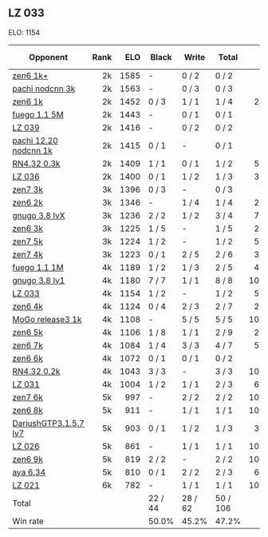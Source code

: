 ## LZ 033 ##

ELO: 1154

Opponent | Rank | ELO | Black | Write | Total | Win rate
---------|-----:|----:|-------|-------|-------|-------:
[zen6 1k+](zen6%201k+.md) | 2k | 1585 | - | 0 / 2 | 0 / 2 | 0.0%
[pachi nodcnn 3k](pachi%20nodcnn%203k.md) | 2k | 1563 | - | 0 / 3 | 0 / 3 | 0.0%
[zen6 1k](zen6%201k.md) | 2k | 1452 | 0 / 3 | 1 / 1 | 1 / 4 | 25.0%
[fuego 1.1 5M](fuego%201.1%205M.md) | 2k | 1443 | - | 0 / 1 | 0 / 1 | 0.0%
[LZ 039](LZ%20039.md) | 2k | 1416 | - | 0 / 2 | 0 / 2 | 0.0%
[pachi 12.20 nodcnn 1k](pachi%2012.20%20nodcnn%201k.md) | 2k | 1415 | 0 / 1 | - | 0 / 1 | 0.0%
[RN4.32 0.3k](RN4.32%200.3k.md) | 2k | 1409 | 1 / 1 | 0 / 1 | 1 / 2 | 50.0%
[LZ 036](LZ%20036.md) | 2k | 1400 | 0 / 1 | 1 / 2 | 1 / 3 | 33.3%
[zen7 3k](zen7%203k.md) | 3k | 1396 | 0 / 3 | - | 0 / 3 | 0.0%
[zen6 2k](zen6%202k.md) | 3k | 1346 | - | 1 / 4 | 1 / 4 | 25.0%
[gnugo 3.8 lvX](gnugo%203.8%20lvX.md) | 3k | 1236 | 2 / 2 | 1 / 2 | 3 / 4 | 75.0%
[zen6 3k](zen6%203k.md) | 3k | 1225 | 1 / 5 | - | 1 / 5 | 20.0%
[zen7 5k](zen7%205k.md) | 3k | 1224 | 1 / 2 | - | 1 / 2 | 50.0%
[zen7 4k](zen7%204k.md) | 3k | 1223 | 0 / 1 | 2 / 5 | 2 / 6 | 33.3%
[fuego 1.1 1M](fuego%201.1%201M.md) | 4k | 1189 | 1 / 2 | 1 / 3 | 2 / 5 | 40.0%
[gnugo 3.8 lv1](gnugo%203.8%20lv1.md) | 4k | 1180 | 7 / 7 | 1 / 1 | 8 / 8 | 100.0%
[LZ 033](LZ%20033.md) | 4k | 1154 | 1 / 2 | - | 1 / 2 | 50.0%
[zen6 4k](zen6%204k.md) | 4k | 1124 | 0 / 4 | 2 / 3 | 2 / 7 | 28.6%
[MoGo release3 1k](MoGo%20release3%201k.md) | 4k | 1108 | - | 5 / 5 | 5 / 5 | 100.0%
[zen6 5k](zen6%205k.md) | 4k | 1106 | 1 / 8 | 1 / 1 | 2 / 9 | 22.2%
[zen6 7k](zen6%207k.md) | 4k | 1084 | 1 / 4 | 3 / 3 | 4 / 7 | 57.1%
[zen6 6k](zen6%206k.md) | 4k | 1072 | 0 / 1 | 0 / 1 | 0 / 2 | 0.0%
[RN4.32 0.2k](RN4.32%200.2k.md) | 4k | 1043 | 3 / 3 | - | 3 / 3 | 100.0%
[LZ 031](LZ%20031.md) | 4k | 1004 | 1 / 2 | 1 / 1 | 2 / 3 | 66.7%
[zen7 6k](zen7%206k.md) | 5k | 997 | - | 2 / 2 | 2 / 2 | 100.0%
[zen6 8k](zen6%208k.md) | 5k | 911 | - | 1 / 1 | 1 / 1 | 100.0%
[DariushGTP3.1.5.7 lv7](DariushGTP3.1.5.7%20lv7.md) | 5k | 903 | 0 / 1 | 1 / 2 | 1 / 3 | 33.3%
[LZ 026](LZ%20026.md) | 5k | 861 | - | 1 / 1 | 1 / 1 | 100.0%
[zen6 9k](zen6%209k.md) | 5k | 819 | 2 / 2 | - | 2 / 2 | 100.0%
[aya 6.34](aya%206.34.md) | 5k | 810 | 0 / 1 | 2 / 2 | 2 / 3 | 66.7%
[LZ 021](LZ%20021.md) | 6k | 782 | - | 1 / 1 | 1 / 1 | 100.0%
Total | | | 22 / 44 | 28 / 62 | 50 / 106 | 
Win rate| | | 50.0% | 45.2% | 47.2% | 
